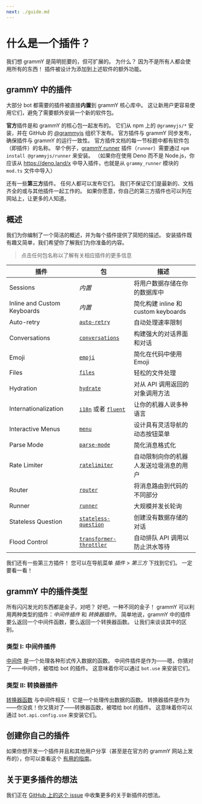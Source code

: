 ```yaml
---
next: ./guide.md
---
```


# 什么是一个插件？

我们想 grammY 是简明扼要的，但可扩展的。
为什么？
因为不是所有人都会使用所有的东西！
插件被设计为添加到上述软件的额外功能。

## grammY 中的插件

大部分 bot 都需要的插件被直接**内置**到 grammY 核心库中。
这让新用户更容易使用它们，避免了需要额外安装一个新的软件包。

**官方**插件是和 grammY 的核心包一起发布的。
它们从 npm 上的 `@grammyjs/*` 安装，并在 GitHub 的 [@grammyjs](https://github.com/grammyjs) 组织下发布。
官方插件与 grammY 同步发布，确保插件与 grammY 的运行一致性。
官方插件文档的每一节标题中都有软件包（即插件）的名称。
举个例子，[grammY runner](./runner.md) 插件（`runner`）需要通过 `npm install @grammyjs/runner` 来安装。
（如果你在使用 Deno 而不是 Node.js，你应该从 <https://deno.land/x> 中导入插件，也就是从 `grammy_runner` 模块的 `mod.ts` 文件中导入）

还有一些**第三方**插件。
任何人都可以发布它们。
我们不保证它们是最新的、文档齐全的或与其他插件一起工作的。
如果你愿意，你自己的第三方插件也可以列在网站上，让更多的人知道。

## 概述

我们为你编制了一个简洁的概述，并为每个插件提供了简短的描述。
安装插件既有趣又简单，我们希望你了解我们为你准备的内容。

> 点击任何包名称以了解有关相应插件的更多信息

| 插件                        | 包                                                    | 描述                                   |
| --------------------------- | ----------------------------------------------------- | -------------------------------------- |
| Sessions                    | _内置_                                                | 将用户数据存储在你的数据库中           |
| Inline and Custom Keyboards | _内置_                                                | 简化构建 inline 和 custom keyboards    |
| Auto-retry                  | [`auto-retry`](./auto-retry.md)                       | 自动处理速率限制                       |
| Conversations               | [`conversations`](./conversations.md)                 | 构建强大的对话界面和对话               |
| Emoji                       | [`emoji`](./emoji.md)                                 | 简化在代码中使用 Emoji                 |
| Files                       | [`files`](./files.md)                                 | 轻松的文件处理                         |
| Hydration                   | [`hydrate`](./hydrate.md)                             | 对从 API 调用返回的对象调用方法        |
| Internationalization        | [`i18n`](./i18n.md) 或者 [`fluent`](./fluent.md)      | 让你的机器人说多种语言                 |
| Interactive Menus           | [`menu`](./menu.md)                                   | 设计具有灵活导航的动态按钮菜单         |
| Parse Mode                  | [`parse-mode`](./parse-mode.md)                       | 简化消息格式化                         |
| Rate Limiter                | [`ratelimiter`](./ratelimiter.md)                     | 自动限制向你的机器人发送垃圾消息的用户 |
| Router                      | [`router`](./router.md)                               | 将消息路由到代码的不同部分             |
| Runner                      | [`runner`](./runner.md)                               | 大规模并发长轮询                       |
| Stateless Question          | [`stateless-question`](./stateless-question.md)       | 创建没有数据存储的对话                 |
| Flood Control               | [`transformer-throttler`](./transformer-throttler.md) | 自动排队 API 调用以防止洪水等待        |

我们还有一些第三方插件！
您可以在导航菜单 _插件_ > _第三方_ 下找到它们。
一定要看一看！

## grammY 中的插件类型

所有闪闪发光的东西都是金子，对吧？
好吧，一种不同的金子！
grammY 可以利用两种类型的插件：_中间件插件_ 和 _转换器插件_。
简单地说，grammY 中的插件要么返回一个中间件函数，要么返回一个转换器函数。
让我们来谈谈其中的区别。

### 类型 I: 中间件插件

[中间件](../guide/middleware.md) 是一个处理各种形式传入数据的函数。
中间件插件是作为——嗯，你猜对了——中间件，被喂给 bot 的插件。
这意味着你可以通过 `bot.use` 来安装它们。

### 类型 II: 转换器插件

[转换器函数](../advanced/transformers.md) 与中间件相反！
它是一个处理传出数据的函数。
转换器插件是作为——你没疯！你又猜对了——转换器函数，被喂给 bot 的插件。
这意味着你可以通过 `bot.api.config.use` 来安装它们。

## 创建你自己的插件

如果你想开发一个插件并且和其他用户分享（甚至是在官方的 grammY 网站上发布的），你可以查看这个 [有用的指南](./guide.md)。

## 关于更多插件的想法

我们正在 [GitHub 上的这个 issue](https://github.com/grammyjs/grammY/issues/110) 中收集更多的关于新插件的想法。
